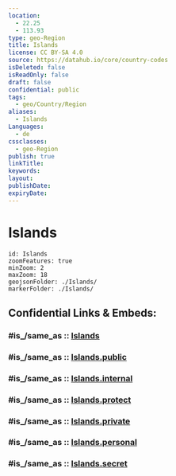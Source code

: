 ```yaml
---
location:
  - 22.25
  - 113.93
type: geo-Region
title: Islands
license: CC BY-SA 4.0
source: https://datahub.io/core/country-codes
isDeleted: false
isReadOnly: false
draft: false
confidential: public
tags:
  - geo/Country/Region
aliases:
  - Islands
Languages:
  - de
cssclasses:
  - geo-Region
publish: true
linkTitle:
keywords:
layout:
publishDate:
expiryDate:
---
```


# Islands

```leaflet
id: Islands
zoomFeatures: true 
minZoom: 2 
maxZoom: 18
geojsonFolder: ./Islands/
markerFolder: ./Islands/
```


## Confidential Links & Embeds: 

### #is_/same_as :: [Islands](/_Standards/Earth/Continent/Asia/Asia~East/China/Hong_Kong/Counties/Islands.md) 

### #is_/same_as :: [Islands.public](/_public/Earth/Continent/Asia/Asia~East/China/Hong_Kong/Counties/Islands.public.md) 

### #is_/same_as :: [Islands.internal](/_internal/Earth/Continent/Asia/Asia~East/China/Hong_Kong/Counties/Islands.internal.md) 

### #is_/same_as :: [Islands.protect](/_protect/Earth/Continent/Asia/Asia~East/China/Hong_Kong/Counties/Islands.protect.md) 

### #is_/same_as :: [Islands.private](/_private/Earth/Continent/Asia/Asia~East/China/Hong_Kong/Counties/Islands.private.md) 

### #is_/same_as :: [Islands.personal](/_personal/Earth/Continent/Asia/Asia~East/China/Hong_Kong/Counties/Islands.personal.md) 

### #is_/same_as :: [Islands.secret](/_secret/Earth/Continent/Asia/Asia~East/China/Hong_Kong/Counties/Islands.secret.md)

